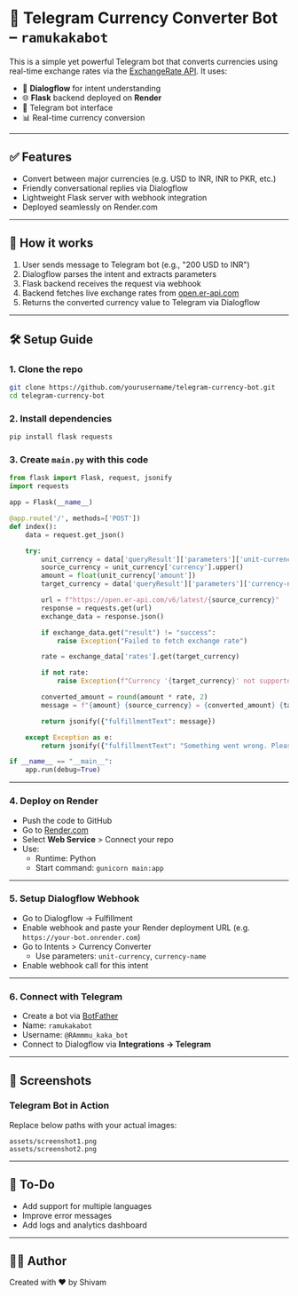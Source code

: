 # 💱 Telegram Currency Converter Bot – `ramukakabot`

This is a simple yet powerful Telegram bot that converts currencies using real-time exchange rates via the [ExchangeRate API](https://www.exchangerate-api.com/). It uses:

- 🧠 **Dialogflow** for intent understanding
- 🌐 **Flask** backend deployed on **Render**
- 🤖 Telegram bot interface
- 📊 Real-time currency conversion

---

## ✅ Features

- Convert between major currencies (e.g. USD to INR, INR to PKR, etc.)
- Friendly conversational replies via Dialogflow
- Lightweight Flask server with webhook integration
- Deployed seamlessly on Render.com

---

## 🚀 How it works

1. User sends message to Telegram bot (e.g., "200 USD to INR")
2. Dialogflow parses the intent and extracts parameters
3. Flask backend receives the request via webhook
4. Backend fetches live exchange rates from [open.er-api.com](https://open.er-api.com/)
5. Returns the converted currency value to Telegram via Dialogflow

---

## 🛠 Setup Guide

### 1. Clone the repo

```bash
git clone https://github.com/yourusername/telegram-currency-bot.git
cd telegram-currency-bot
```

### 2. Install dependencies

```bash
pip install flask requests
```

### 3. Create `main.py` with this code

```python
from flask import Flask, request, jsonify
import requests

app = Flask(__name__)

@app.route('/', methods=['POST'])
def index():
    data = request.get_json()

    try:
        unit_currency = data['queryResult']['parameters']['unit-currency'][0]
        source_currency = unit_currency['currency'].upper()
        amount = float(unit_currency['amount'])
        target_currency = data['queryResult']['parameters']['currency-name'].upper()

        url = f"https://open.er-api.com/v6/latest/{source_currency}"
        response = requests.get(url)
        exchange_data = response.json()

        if exchange_data.get("result") != "success":
            raise Exception("Failed to fetch exchange rate")

        rate = exchange_data['rates'].get(target_currency)

        if not rate:
            raise Exception(f"Currency '{target_currency}' not supported.")

        converted_amount = round(amount * rate, 2)
        message = f"{amount} {source_currency} = {converted_amount} {target_currency}"

        return jsonify({"fulfillmentText": message})

    except Exception as e:
        return jsonify({"fulfillmentText": "Something went wrong. Please try again."})

if __name__ == "__main__":
    app.run(debug=True)
```

---

### 4. Deploy on Render

- Push the code to GitHub
- Go to [Render.com](https://render.com/)
- Select **Web Service** > Connect your repo
- Use:
  - Runtime: Python
  - Start command: `gunicorn main:app`

---

### 5. Setup Dialogflow Webhook

- Go to Dialogflow → Fulfillment
- Enable webhook and paste your Render deployment URL (e.g. `https://your-bot.onrender.com`)
- Go to Intents > Currency Converter
  - Use parameters: `unit-currency`, `currency-name`
- Enable webhook call for this intent

---

### 6. Connect with Telegram

- Create a bot via [BotFather](https://t.me/BotFather)
- Name: `ramukakabot`
- Username: `@RAmmmu_kaka_bot`
- Connect to Dialogflow via **Integrations → Telegram**

---

## 📸 Screenshots

### Telegram Bot in Action

Replace below paths with your actual images:

```
assets/screenshot1.png
assets/screenshot2.png
```

---

## 📎 To-Do

- Add support for multiple languages
- Improve error messages
- Add logs and analytics dashboard

---

## 👨‍💻 Author

Created with ❤️ by Shivam 
